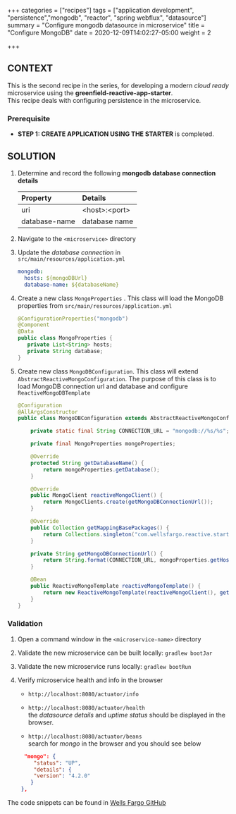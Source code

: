 +++
categories = ["recipes"]
tags = ["application development", "persistence","mongodb", "reactor", "spring webflux", "datasource"]
summary = "Configure mongodb datasource in microservice"
title = "Configure MongoDB"
date = 2020-12-09T14:02:27-05:00
weight = 2

+++

## CONTEXT
This is the second recipe in the series, for developing a modern _cloud ready_ microservice using the **greenfield-reactive-app-starter**.  
This recipe deals with configuring persistence in the microservice.  

### Prerequisite

- **STEP 1: CREATE APPLICATION USING THE STARTER** is completed.

## SOLUTION

1. Determine and record the following **mongodb database connection details** 

   | Property        | Details  |
      | :---            |    :----   | 
   | uri | \<host>:\<port>
   | database-name | database  name  |
 
1. Navigate to the `<microservice>` directory
   
1. Update the _database connection_ in `src/main/resources/application.yml`
    ```yml
    mongodb:
      hosts: ${mongoDBUrl}
      database-name: ${databaseName}
    ```
1. Create a new class `MongoProperties` . This class will load the MongoDB properties from `src/main/resources/application.yml`

    ```java
    @ConfigurationProperties("mongodb")
    @Component
    @Data
    public class MongoProperties {
       private List<String> hosts;
       private String database;
    }
    ```

1. Create new class `MongoDBConfiguration`. This class will extend `AbstractReactiveMongoConfiguration`.
   The purpose of this class is to load MongoDB connection url and database and configure `ReactiveMongoDBTemplate`
   
    ```java
    @Configuration
    @AllArgsConstructor
    public class MongoDBConfiguration extends AbstractReactiveMongoConfiguration {
    
        private static final String CONNECTION_URL = "mongodb://%s/%s";
    
        private final MongoProperties mongoProperties;
    
        @Override
        protected String getDatabaseName() {
            return mongoProperties.getDatabase();
        }
    
        @Override
        public MongoClient reactiveMongoClient() {
            return MongoClients.create(getMongoDBConnectionUrl());
        }
    
        @Override
        public Collection getMappingBasePackages() {
            return Collections.singleton("com.wellsfargo.reactive.starter.greenfieldreactiveapplicationstarter");
        }
    
        private String getMongoDBConnectionUrl() {
            return String.format(CONNECTION_URL, mongoProperties.getHosts().get(0), mongoProperties.getDatabase());
        }
    
        @Bean
        public ReactiveMongoTemplate reactiveMongoTemplate() {
            return new ReactiveMongoTemplate(reactiveMongoClient(), getDatabaseName());
        }
    }
    ```

### Validation

1. Open a command window in the `<microservice-name>` directory


1. Validate the new microservice can be built locally: `gradlew bootJar`


1. Validate the new microservice runs locally: `gradlew bootRun`


1. Verify microservice health and info in the browser

   - `http://localhost:8080/actuator/info`
     
   - `http://localhost:8080/actuator/health`  
      the _datasource details_ and _uptime status_ should be displayed in the browser.
   
   - `http://localhost:8080/actuator/beans`  
     search for _mongo_ in the browser and you should see below
    ```json
      "mongo": {
         "status": "UP",
         "details": {
         "version": "4.2.0"
        }
     },    
    ```

The code snippets can be found in [Wells Fargo GitHub](https://)
